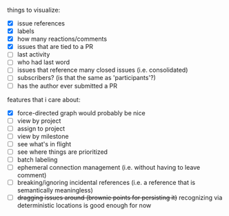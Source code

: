 things to visualize:

* [x] issue references
* [x] labels
* [x] how many reactions/comments
* [x] issues that are tied to a PR
* [ ] last activity
* [ ] who had last word
* [ ] issues that reference many closed issues (i.e. consolidated)
* [ ] subscribers? (is that the same as 'participants'?)
* [ ] has the author ever submitted a PR

features that i care about:

* [x] force-directed graph would probably be nice
* [ ] view by project
* [ ] assign to project
* [ ] view by milestone
* [ ] see what's in flight
* [ ] see where things are prioritized
* [ ] batch labeling
* [ ] ephemeral connection management (i.e. without having to leave comment)
* [ ] breaking/ignoring incidental references (i.e. a reference that is semantically meaningless)
* [ ] ~~dragging issues around (brownie points for persisting it)~~ recognizing via deterministic locations is good enough for now
